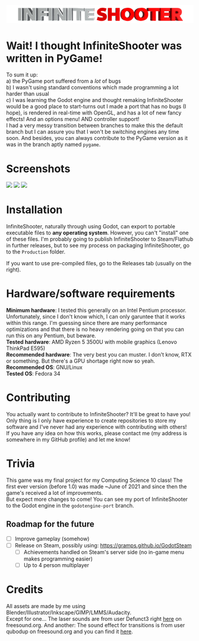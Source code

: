<p align="center">
  <img alt="InfiniteShooter" src="InfiniteShooter/assets/title-infiniteshooter/title-infiniteshooter.png">
</p>

# Wait! I thought InfiniteShooter was written in PyGame!
To sum it up:  
a) the PyGame port suffered from a _lot_ of bugs  
b) I wasn't using standard conventions which made programming a lot harder than usual  
c) I was learning the Godot engine and thought remaking InfiniteShooter would be a good place to start-turns out I made a port that has no bugs (I hope), is rendered in real-time with OpenGL, and has a lot of new fancy effects! And an options menu! AND controller support!  
I had a very messy transition between branches to make this the default branch but I can assure you that I won't be switching engines any time soon. And besides, you can always contribute to the PyGame version as it was in the branch aptly named `pygame`.

# Screenshots
<!-- Have to do some HTML wizardry to get these screenshots to not be completely large and not side-by-side -->
<p float="left">
  <img src="https://user-images.githubusercontent.com/52388215/129511743-27d02377-09ac-4049-b95f-f6897b9aed73.png" width="200">
  <img src="https://user-images.githubusercontent.com/52388215/129511793-54980456-60b3-41dd-98e3-4a04623ef549.png" width="200">
  <img src="https://user-images.githubusercontent.com/52388215/129511813-6946f627-a090-41ec-8811-20e91e3a460e.png" width="200">
</p>

# Installation
InfiniteShooter, naturally through using Godot, can export to portable executable files to **any operating system**. However, you can't "install" one of these files. I'm probably going to publish InfiniteShooter to Steam/Flathub in further releases, but to see my process on packaging InfiniteShooter, go to the `Production` folder.  
  
If you want to use pre-compiled files, go to the Releases tab (usually on the right).

# Hardware/software requirements

**Minimum hardware**: I tested this generally on an Intel Pentium processor. Unfortunately, since I don't know which, I can only garuntee that it works within this range. I'm guessing since there are many performance optimizations and that there is no heavy rendering going on that you can run this on any Pentium, but beware.  
**Tested hardware**: AMD Ryzen 5 3500U with mobile graphics (Lenovo ThinkPad E595)  
**Recommended hardware**: The very best you can muster. I don't know, RTX or something. But there's a GPU shortage right now so yeah.  
**Recommended OS**: GNU/Linux  
**Tested OS**: Fedora 34

# Contributing
You actually want to contribute to InfiniteShooter? It'll be great to have you!  
Only thing is I only have experience to create repositories to store my software and I've never had any experience with contributing with others!  
If you have any idea on how this works, please contact me (my address is somewhere in my GitHub profile) and let me know!

# Trivia
This game was my final project for my Computing Science 10 class! The first ever version (before 1.0) was made ~June of 2021 and since then the game's received a lot of improvements.  
But expect more changes to come! You can see my port of InfiniteShooter to the Godot engine in the `godotengine-port` branch.

## Roadmap for the future
- [ ] Improve gameplay (somehow)
- [ ] Release on Steam, possibly using: https://gramps.github.io/GodotSteam
    - [ ] Achievements handled on Steam's server side (no in-game menu makes programming easier)
    - [ ] Up to 4 person multiplayer

# Credits
All assets are made by me using Blender/Illustrator/Inkscape/GIMP/LMMS/Audacity.  
Except for one... The laser sounds are from user Defunct3 right [here](https://freesound.org/people/Defunct3/sounds/77172/) on freesound.org.
And another: The sound effect for transitions is from user qubodup on freesound.org and you can find it [here](https://freesound.org/people/qubodup/sounds/60013/).
